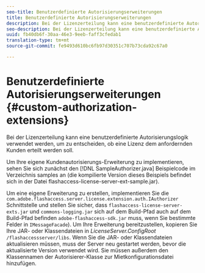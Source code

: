 ```yaml
---
seo-title: Benutzerdefinierte Autorisierungserweiterungen
title: Benutzerdefinierte Autorisierungserweiterungen
description: Bei der Lizenzerteilung kann eine benutzerdefinierte Autorisierungslogik verwendet werden, um zu entscheiden, ob eine Lizenz dem anfordernden Kunden erteilt werden soll.
seo-description: Bei der Lizenzerteilung kann eine benutzerdefinierte Autorisierungslogik verwendet werden, um zu entscheiden, ob eine Lizenz dem anfordernden Kunden erteilt werden soll.
uuid: fb40db6f-30aa-46e3-9eeb-faff3cfedab1
translation-type: tm+mt
source-git-commit: fe9493d610bc6fb97d30351c707b73cda92c67a0

---
```



# Benutzerdefinierte Autorisierungserweiterungen {#custom-authorization-extensions}

Bei der Lizenzerteilung kann eine benutzerdefinierte Autorisierungslogik verwendet werden, um zu entscheiden, ob eine Lizenz dem anfordernden Kunden erteilt werden soll.

Um Ihre eigene Kundenautorisierungs-Erweiterung zu implementieren, sehen Sie sich zunächst den [!DNL SampleAuthorizer.java] Beispielcode im Verzeichnis samples an (die kompilierte Version dieses Beispiels befindet sich in der Datei flashaccess-license-server-ext-sample.jar).

Um eine eigene Erweiterung zu erstellen, implementieren Sie die `com.adobe.flashaccess.server.license.extension.auth.IAuthorizer` Schnittstelle und stellen Sie sicher, dass `flashaccess-license-server-exts.jar` und `commons-logging.jar` sich auf dem Build-Pfad auch auf dem Build-Pfad befinden `adobe-flashaccess-sdk.jar` muss, wenn Sie bestimmte Felder in `IMessageFacade`). Um Ihre Erweiterung bereitzustellen, kopieren Sie Ihre JAR- oder Klassendateien in *LicenseServer.ConfigRoot* `/flashaccessserver/libs`. Wenn Sie die JAR- oder Klassendateien aktualisieren müssen, muss der Server neu gestartet werden, bevor die aktualisierte Version verwendet wird. Sie müssen außerdem den Klassennamen der Autorisierer-Klasse zur Mietkonfigurationsdatei hinzufügen.

